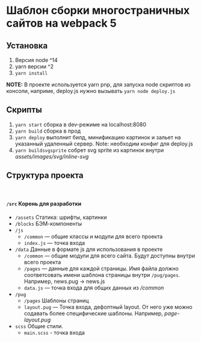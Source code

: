 
# Шаблон сборки многостраничных сайтов на webpack 5

## Установка
1. Версия node ^14
2. yarn версии ^2
2. `yarn install`

**NOTE:**
В проекте используется yarn pnp, для запуска node скриптов из консоли, наприме, deploy.js
нужно вызывать `yarn node deploy.js`

## Скрипты
1. `yarn start` сборка в dev-режиме на localhost:8080
2. `yarn build` сборка в прод
3. `yarn deploy` выполнит билд, минификацию картинок и зальет на указанный удаленный сервер.
Note: необходим конфиг для deploy.js
4. `yarn buildsvgsprite` собрет svg sprite из картинок внутри _assets/images/svg/inline-svg_
&nbsp;
## Структура проекта
&nbsp;
#### `/src` Корень для разработки
- `/assets` Статика: шрифты, картинки
- `/blocks` БЭМ-компоненты
- `/js`
    * `/common` — общие классы и модули для всего проекта
    * `index.js` — точка входа
- `/data` Данные в формате js для использования в проекте
    * `/common` — общие модули для всего сайта. Будут доступны внутри всего проекта
    * `/pages` — данные для каждой страницы. Имя файла должно соответсовать имени шаблона страницы внутри `/pug/pages`. Например, news.pug → news.js
    * `data.js` — точка входа для общих данных из _/common_
- `/pug`
    * `/pages` Шаблоны страниц
    * `layout.pug` — Точка входа, дефолтный layout. От него уже можно содавать более специфические шаблоны. Например, _page-layout.pug_
- `scss` Общие стили.
    * `main.scss` - точка входа